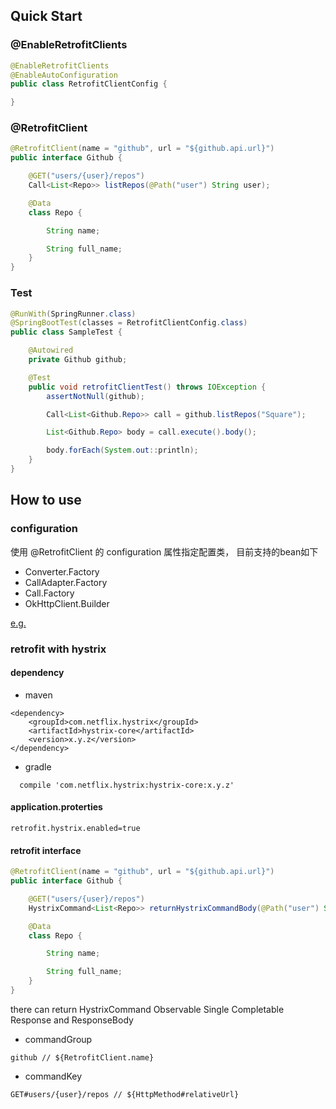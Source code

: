 ## Quick Start


### @EnableRetrofitClients

```java
@EnableRetrofitClients
@EnableAutoConfiguration
public class RetrofitClientConfig {

}
```


### @RetrofitClient

```java
@RetrofitClient(name = "github", url = "${github.api.url}")
public interface Github {

    @GET("users/{user}/repos")
    Call<List<Repo>> listRepos(@Path("user") String user);

    @Data
    class Repo {

        String name;

        String full_name;
    }
}
```
### Test

```java
@RunWith(SpringRunner.class)
@SpringBootTest(classes = RetrofitClientConfig.class)
public class SampleTest {

    @Autowired
    private Github github;

    @Test
    public void retrofitClientTest() throws IOException {
        assertNotNull(github);

        Call<List<Github.Repo>> call = github.listRepos("Square");

        List<Github.Repo> body = call.execute().body();

        body.forEach(System.out::println);
    }
}
```

## How to use

### configuration

使用 @RetrofitClient 的 configuration 属性指定配置类， 目前支持的bean如下

- Converter.Factory
- CallAdapter.Factory
- Call.Factory
- OkHttpClient.Builder

[e.g.](http://git.caimi-inc.com/baitouweng/retrofit-spring-boot/blob/master/retrofit-spring-boot-samples/src/main/java/com/wacai/retrofit/sample/client/Github.java)

### retrofit with hystrix

#### dependency

- maven 
```
<dependency>
    <groupId>com.netflix.hystrix</groupId>
    <artifactId>hystrix-core</artifactId>
    <version>x.y.z</version>
</dependency>
```

- gradle

```
  compile 'com.netflix.hystrix:hystrix-core:x.y.z'
```


#### application.proterties

```
retrofit.hystrix.enabled=true
```

#### retrofit interface

```java
@RetrofitClient(name = "github", url = "${github.api.url}")
public interface Github {

    @GET("users/{user}/repos")
    HystrixCommand<List<Repo>> returnHystrixCommandBody(@Path("user") String user);

    @Data
    class Repo {

        String name;

        String full_name;
    }
}
```
there can return HystrixCommand Observable Single Completable Response and ResponseBody

- commandGroup

```
github // ${RetrofitClient.name} 

```

- commandKey

```
GET#users/{user}/repos // ${HttpMethod#relativeUrl}
```


